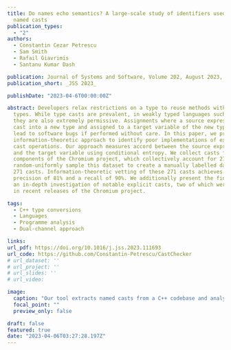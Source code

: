 ```yaml
---
title: Do names echo semantics? A large-scale study of identifiers used in C++’s
  named casts
publication_types:
  - "2"
authors:
  - Constantin Cezar Petrescu
  - Sam Smith
  - Rafail Giavrimis
  - Santanu Kumar Dash

publication: Journal of Systems and Software, Volume 202, August 2023, 111693
publication_short: _JSS 2023_

publishDate: "2023-04-6T00:00:00Z"

abstract: Developers relax restrictions on a type to reuse methods with other
  types. While type casts are prevalent, in weakly typed languages such as C++,
  they are also extremely permissive. Assignments where a source expression is
  cast into a new type and assigned to a target variable of the new type, can
  lead to software bugs if performed without care. In this paper, we propose an
  information-theoretic approach to identify poor implementations of explicit
  cast operations. Our approach measures accord between the source expression
  and the target variable using conditional entropy. We collect casts from 34
  components of the Chromium project, which collectively account for 27MLOC and
  random-uniformly sample this dataset to create a manually labelled dataset of
  271 casts. Information-theoretic vetting of these 271 casts achieves a peak
  precision of 81% and a recall of 90%. We additionally present the findings of
  an in-depth investigation of notable explicit casts, two of which were fixed
  in recent releases of the Chromium project.

tags:
  - C++ type conversions
  - Languages 
  - Programme analysis
  - Dual-channel approach

links:
url_pdf: https://doi.org/10.1016/j.jss.2023.111693
url_code: https://github.com/Constantin-Petrescu/CastChecker
# url_dataset: ''
# url_project: ''
# url_slides: ''
# url_video: 

image:
  caption: "Our tool extracts named casts from a C++ codebase and analyses them using information theory."
  focal_point: ""
  preview_only: false

draft: false
featured: true
date: "2023-04-06T03:27:28.197Z"
---
```

